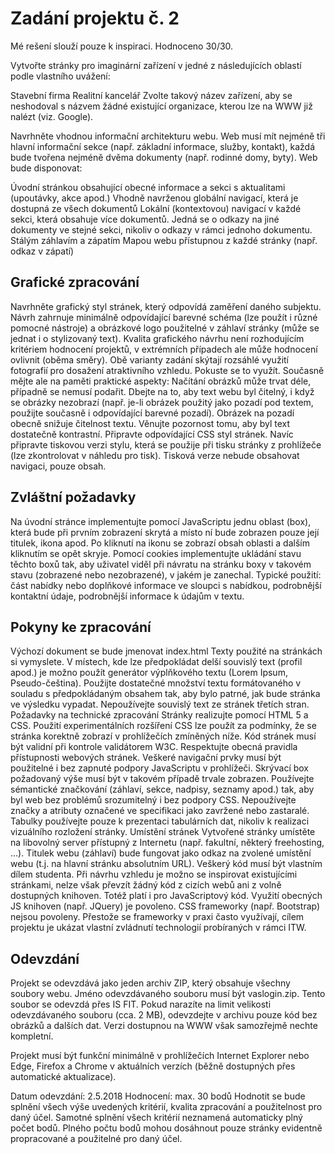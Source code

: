 # Zadání projektu č. 2

Mé rešení slouží pouze k inspiraci. Hodnoceno 30/30.

Vytvořte stránky pro imaginární zařízení v jedné z následujících oblastí podle vlastního uvážení:

Stavební firma
Realitní kancelář
Zvolte takový název zařízení, aby se neshodoval s názvem žádné existující organizace, kterou lze na WWW již nalézt (viz. Google).

Navrhněte vhodnou informační architekturu webu. Web musí mít nejméně tři hlavní informační sekce (např. základní informace, služby, kontakt), každá bude tvořena nejméně dvěma dokumenty (např. rodinné domy, byty). Web bude disponovat:

Úvodní stránkou obsahující obecné informace a sekci s aktualitami (upoutávky, akce apod.)
Vhodně navrženou globální navigací, která je dostupná ze všech dokumentů
Lokální (kontextovou) navigací v každé sekci, která obsahuje více dokumentů. Jedná se o odkazy na jiné dokumenty ve stejné sekci, nikoliv o odkazy v rámci jednoho dokumentu.
Stálým záhlavím a zápatím
Mapou webu přístupnou z každé stránky (např. odkaz v zápatí)

## Grafické zpracování

Navrhněte grafický styl stránek, který odpovídá zaměření daného subjektu. Návrh zahrnuje minimálně odpovídající barevné schéma (lze použít i různé pomocné nástroje) a obrázkové logo použitelné v záhlaví stránky (může se jednat i o stylizovaný text). Kvalita grafického návrhu není rozhodujícím kritériem hodnocení projektů, v extrémních případech ale může hodnocení ovlivnit (oběma směry).
Obě varianty zadání skýtají rozsáhlé využití fotografií pro dosažení atraktivního vzhledu. Pokuste se to využít. Současně mějte ale na paměti praktické aspekty:
Načítání obrázků může trvat déle, případně se nemusí podařit. Dbejte na to, aby text webu byl čitelný, i když se obrázky nezobrazí (např. je-li obrázek použitý jako pozadí pod textem, použijte současně i odpovídající barevné pozadí).
Obrázek na pozadí obecně snižuje čitelnost textu. Věnujte pozornost tomu, aby byl text dostatečně kontrastní.
Připravte odpovídající CSS styl stránek.
Navíc připravte tiskovou verzi stylu, která se použije při tisku stránky z prohlížeče (lze zkontrolovat v náhledu pro tisk). Tisková verze nebude obsahovat navigaci, pouze obsah.

## Zvláštní požadavky

Na úvodní stránce implementujte pomocí JavaScriptu jednu oblast (box), která bude při prvním zobrazení skrytá a místo ní bude zobrazen pouze její titulek, ikona apod. Po kliknutí na ikonu se zobrazí obsah oblasti a dalším kliknutím se opět skryje. Pomocí cookies implementujte ukládání stavu těchto boxů tak, aby uživatel viděl při návratu na stránku boxy v takovém stavu (zobrazené nebo nezobrazené), v jakém je zanechal. Typické použití: část nabídky nebo doplňkové informace ve sloupci s nabídkou, podrobnější kontaktní údaje, podrobnější informace k údajům v textu.

## Pokyny ke zpracování

Výchozí dokument se bude jmenovat index.html
Texty použité na stránkách si vymyslete. V místech, kde lze předpokládat delší souvislý text (profil apod.) je možno použít generátor výplňkového textu (Lorem Ipsum, Pseudo-čeština). Použijte dostatečné množství textu formátovaného v souladu s předpokládaným obsahem tak, aby bylo patrné, jak bude stránka ve výsledku vypadat. Nepoužívejte souvislý text ze stránek třetích stran.
Požadavky na technické zpracování
Stránky realizujte pomocí HTML 5 a CSS. Použití experimentálních rozšíření CSS lze použít za podmínky, že se stránka korektně zobrazí v prohlížečích zmíněných níže.
Kód stránek musí být validní při kontrole validátorem W3C.
Respektujte obecná pravidla přístupnosti webových stránek.
Veškeré navigační prvky musí být použitelné i bez zapnuté podpory JavaScriptu v prohlížeči. Skrývací box požadovaný výše musí být v takovém případě trvale zobrazen.
Používejte sémantické značkování (záhlaví, sekce, nadpisy, seznamy apod.) tak, aby byl web bez problémů srozumitelný i bez podpory CSS.
Nepoužívejte značky a atributy označené ve specifikaci jako zavržené nebo zastaralé.
Tabulky používejte pouze k prezentaci tabulárních dat, nikoliv k realizaci vizuálního rozložení stránky.
Umístění stránek
Vytvořené stránky umístěte na libovolný server přístupný z Internetu (např. fakultní, některý freehosting, ...).
Titulek webu (záhlaví) bude fungovat jako odkaz na zvolené umístění webu (t.j. na hlavní stránku absolutním URL).
Veškerý kód musí být vlastním dílem studenta. Při návrhu vzhledu je možno se inspirovat existujícími stránkami, nelze však převzít žádný kód z cizích webů ani z volně dostupných knihoven. Totéž platí i pro JavaScriptový kód. Využití obecných JS knihoven (např. JQuery) je povoleno. CSS frameworky (např. Bootstrap) nejsou povoleny. Přestože se frameworky v praxi často využívají, cílem projektu je ukázat vlastní zvládnutí technologií probíraných v rámci ITW.

## Odevzdání

Projekt se odevzdává jako jeden archiv ZIP, který obsahuje všechny soubory webu. Jméno odevzdávaného souboru musí být vaslogin.zip. Tento soubor se odevzdá přes IS FIT. Pokud narazíte na limit velikosti odevzdávaného souboru (cca. 2 MB), odevzdejte v archivu pouze kód bez obrázků a dalších dat. Verzi dostupnou na WWW však samozřejmě nechte kompletní.

Projekt musí být funkční minimálně v prohlížečích Internet Explorer nebo Edge, Firefox a Chrome v aktuálních verzích (běžně dostupných přes automatické aktualizace).

Datum odevzdání: 2.5.2018
Hodnocení: max. 30 bodů
Hodnotit se bude splnění všech výše uvedených kritérií, kvalita zpracování a použitelnost pro daný účel. Samotné splnění všech kritérií neznamená automaticky plný počet bodů. Plného počtu bodů mohou dosáhnout pouze stránky evidentně propracované a použitelné pro daný účel.
